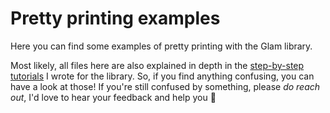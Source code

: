 # Pretty printing examples

Here you can find some examples of pretty printing with the Glam library.

Most likely, all files here are also explained in depth in the
[step-by-step tutorials](https://hexdocs.pm/glam/learning_materials.html)
I wrote for the library.
So, if you find anything confusing, you can have a look at those! If you're
still confused by something, please _do reach out_, I'd love to hear your
feedback and help you 💜
